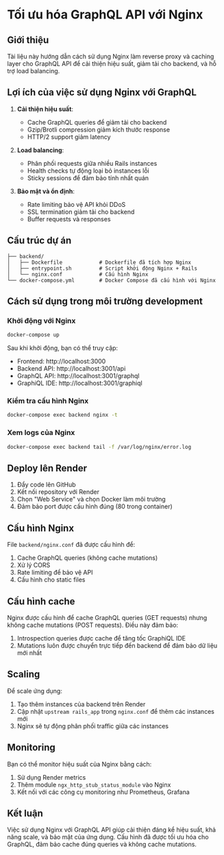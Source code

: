 # Tối ưu hóa GraphQL API với Nginx

## Giới thiệu

Tài liệu này hướng dẫn cách sử dụng Nginx làm reverse proxy và caching layer cho GraphQL API để cải thiện hiệu suất, giảm tải cho backend, và hỗ trợ load balancing.

## Lợi ích của việc sử dụng Nginx với GraphQL

1. **Cải thiện hiệu suất**:
   - Cache GraphQL queries để giảm tải cho backend
   - Gzip/Brotli compression giảm kích thước response
   - HTTP/2 support giảm latency

2. **Load balancing**:
   - Phân phối requests giữa nhiều Rails instances
   - Health checks tự động loại bỏ instances lỗi
   - Sticky sessions để đảm bảo tính nhất quán

3. **Bảo mật và ổn định**:
   - Rate limiting bảo vệ API khỏi DDoS
   - SSL termination giảm tải cho backend
   - Buffer requests và responses

## Cấu trúc dự án

```
├── backend/
│   ├── Dockerfile            # Dockerfile đã tích hợp Nginx
│   ├── entrypoint.sh         # Script khởi động Nginx + Rails
│   └── nginx.conf            # Cấu hình Nginx
└── docker-compose.yml        # Docker Compose đã cấu hình với Nginx
```

## Cách sử dụng trong môi trường development

### Khởi động với Nginx

```bash
docker-compose up
```

Sau khi khởi động, bạn có thể truy cập:
- Frontend: http://localhost:3000
- Backend API: http://localhost:3001/api
- GraphQL API: http://localhost:3001/graphql
- GraphiQL IDE: http://localhost:3001/graphiql

### Kiểm tra cấu hình Nginx

```bash
docker-compose exec backend nginx -t
```

### Xem logs của Nginx

```bash
docker-compose exec backend tail -f /var/log/nginx/error.log
```

## Deploy lên Render

1. Đẩy code lên GitHub
2. Kết nối repository với Render
3. Chọn "Web Service" và chọn Docker làm môi trường
4. Đảm bảo port được cấu hình đúng (80 trong container)

## Cấu hình Nginx

File `backend/nginx.conf` đã được cấu hình để:

1. Cache GraphQL queries (không cache mutations)
2. Xử lý CORS
3. Rate limiting để bảo vệ API
4. Cấu hình cho static files

## Cấu hình cache

Nginx được cấu hình để cache GraphQL queries (GET requests) nhưng không cache mutations (POST requests). Điều này đảm bảo:

1. Introspection queries được cache để tăng tốc GraphiQL IDE
2. Mutations luôn được chuyển trực tiếp đến backend để đảm bảo dữ liệu mới nhất

## Scaling

Để scale ứng dụng:

1. Tạo thêm instances của backend trên Render
2. Cập nhật `upstream rails_app` trong `nginx.conf` để thêm các instances mới
3. Nginx sẽ tự động phân phối traffic giữa các instances

## Monitoring

Bạn có thể monitor hiệu suất của Nginx bằng cách:

1. Sử dụng Render metrics
2. Thêm module `ngx_http_stub_status_module` vào Nginx
3. Kết nối với các công cụ monitoring như Prometheus, Grafana

## Kết luận

Việc sử dụng Nginx với GraphQL API giúp cải thiện đáng kể hiệu suất, khả năng scale, và bảo mật của ứng dụng. Cấu hình đã được tối ưu hóa cho GraphQL, đảm bảo cache đúng queries và không cache mutations.
